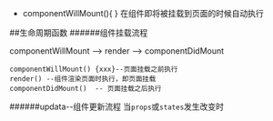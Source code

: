 - componentWillMount(){  } 在组件即将被挂载到页面的时候自动执行

##生命周期函数
######组件挂载流程

componentWillMount  --> render -->  componentDidMount

```
componentWillMount() {xxx}--页面挂载之前执行
render() --组件渲染页面时执行，即页面挂载
componentDidMount()  -- 页面挂载之后执行
```

######updata--组件更新流程
当`props`或`states`发生改变时